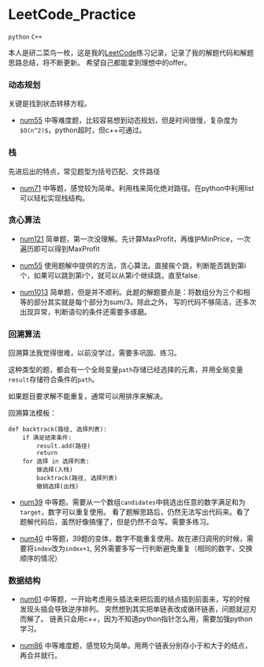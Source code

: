 # LeetCode_Practice

`python` `C++`

本人是研二菜鸟一枚，这是我的[LeetCode](https://leetcode-cn.com/ "悬停显示")练习记录，记录了我的解题代码和解题思路总结，将不断更新。
希望自己都能拿到理想中的offer。

### 动态规划

关键是找到状态转移方程。

  * [num55](https://leetcode-cn.com/problems/jump-game/) 
  中等难度题，比较容易想到动态规划，但是时间很慢，复杂度为`$O(n^2)$`，python超时，但c++可通过。

### 栈
先进后出的特点，常见题型为括号匹配、文件路径
  * [num71](https://leetcode-cn.com/problems/simplify-path/)
  中等题，感觉较为简单。利用栈来简化绝对路径。在python中利用list可以轻松实现栈结构。
  
### 贪心算法
  * [num121](https://leetcode-cn.com/problems/best-time-to-buy-and-sell-stock/)
  简单题，第一次没理解。先计算MaxProfit，再维护MinPrice，一次遍历即可以得到MaxProfit
  
  * [num55](https://leetcode-cn.com/problems/jump-game/)
  使用题解中提供的方法，贪心算法。直接挨个跳，判断能否跳到第i个，如果可以跳到第i个，就可以从第i个继续跳，直至false.
  
  * [num1013](https://leetcode-cn.com/problems/partition-array-into-three-parts-with-equal-sum/)
  简单题，但是并不顺利。此题的解题要点是：将数组分为三个和相等的部分其实就是每个部分为sum/3。除此之外，
  写的代码不够简洁，还多次出现异常，判断语句的条件还需要多琢磨。
  
### 回溯算法
回溯算法我觉得很难，以前没学过，需要多巩固、练习。

这种类型的题，都会有一个全局变量`path`存储已经选择的元素，并用全局变量`result`存储符合条件的`path`。

如果题目要求解不能重复，通常可以用排序来解决。

回溯算法模板：

```
def backtrack(路径, 选择列表):
	if 满足结束条件:
		result.add(路径)
		return
	for 选择 in 选择列表:
		做选择(入栈)
		backtrack(路径, 选择列表)
		撤销选择(出栈)
```



  * [num39](https://leetcode-cn.com/problems/combination-sum/)
  中等题。需要从一个数组`candidates`中挑选出任意的数字满足和为`target`，数字可以重复使用。
  看了题解思路后，仍然无法写出代码来。看了题解代码后，虽然好像搞懂了，但是仍然不会写。需要多练习。
  
  * [num40](https://leetcode-cn.com/problems/combination-sum-ii/)
  中等题，39题的变体，数字不能重复使用。故在递归调用的时候，需要将`index`改为`index+1`, 
  另外需要多写一行判断避免重复（相同的数字，交换顺序的情况）
  
### 数据结构
  * [num61](https://leetcode-cn.com/problems/rotate-list/)
  中等题，一开始考虑用头插法来把后面的结点插到前面来，写的时候发现头插会导致逆序排列。
  突然想到其实把单链表改成循环链表，问题就迎刃而解了。
  链表只会用c++，因为不知道python指针怎么用，需要加强python学习。
  
  * [num86](https://leetcode-cn.com/problems/partition-list/submissions/)
  中等难度题，感觉较为简单。用两个链表分别存小于和大于的结点，再合并就行。
